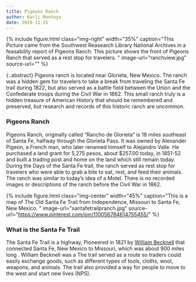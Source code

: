 ```yaml
---
title: Pigeons Ranch
author: Karli Montoya
date: 2019-11-25
---
```

{% include figure.html
class="img-right"
width="35%"
caption="This Picture came from the Southwest Reasearch Library National Archives in a feasability report of Pigeons Ranch. This picture shows the front of Pigeons Ranch that served as a rest stop for travelers. "
image-url="ranchview.jpg"
source-url=""
%}

{:.abstract} Pigeons ranch is located near Glorieta, New Mexico.  The ranch was a hidden gem for travelers to take a break from traveling the Santa Fe trail during 1822, but also served as a battle field between the Union and the Confederate troops during the Civil War in 1862. This small ranch truly is a hidden treasure of American History that should be remembered and preserved, but research and records of this historic ranch are uncommon. 


### Pigeons Ranch 
Pigeons Ranch, originally called “Rancho de Glorieta” is 18 miles southeast of Santa Fe, halfway through the Glorieta Pass[](). It was owned by Alexander Pigeon, a French man, who later renamed himself to Alejandro Valle. He purchased a land grant for 5,275 pesos, about $257.00 today, in 1851-52 and built a trading post and home on the land which still remain today.  During the Days of the Santa Fe trail, the ranch served as rest stop for travelers who were able to grab a bite to eat, rest, and feed their animals. The ranch was similar to today’s idea of a Motel. There is no recorded images or descriptions of the ranch before the Civil War in 1862. 

{% include figure.html
class="img-center"
width="45%"
caption="This is a map of The Old Santa Fe Trail from Independence, Missouri to Santa Fe, New Mexico. "
image-url="santafetrailpranch.jpg"
source-url="https://www.pinterest.com/pin/110056784614755455/"
%}

### What is the Santa Fe Trail
The Santa Fe Trail is a highway, Pioneered in 1821 by [William Becknell]( https://www.britannica.com/biography/William-Becknell)  that connected Santa Fe, New Mexico to Missouri, which was about 900 miles long . William Becknell was a  The trail served as a route so traders could easily exchange goods, such as different types of tools, cloths, wool, weapons, and animals. The trail also provided a way for people to move to the west and start new lives (NPS). 
